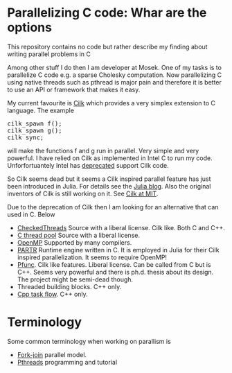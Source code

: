 # Parallelizing C code: Whar are the options

This repository contains no code but rather describe my finding about writing parallel problems in C

Among other stuff I do then I am developer at Mosek. One of my tasks is to parallelize C code e.g. a sparse Cholesky computation.
Now parallelizing C using native threads such as pthread is major pain and therefore it is better to use an API or framework that makes it easy.

My current favourite is [Cilk](https://www.cilkplus.org/) which provides a very simplex extension to C language. The example
<pre>
cilk_spawn f();
cilk_spawn g();
cilk sync;
</pre>
will make the functions f and g run in parallel. Very simple and very powerful. I have relied on Cilk as implemented in Intel C to run my code. Unforfortuantely Intel has [deprecated](https://software.intel.com/en-us/forums/intel-cilk-plus/topic/745556) support Cilk code.

So Cilk seems dead but it seems a Cilk inspired parallel feature has just been introduced in Julia. For details see the [Julia blog](https://julialang.org/blog/2019/07/multithreading). Also the original inventors of Cilk is still working on it. See [Cilk at MIT](http://cilk.mit.edu).

Due to the deprecation of Cilk then I am looking for an alternative that can used in C. Below 

* [CheckedThreads](https://github.com/yosefk/checkedthreads)  Source with a liberal license. Cilk like. Both C and C++.
* [C thread pool](https://github.com/Pithikos/C-Thread-Pool)  Source with a liberal license.
* [OpenMP](openmp.org) Supported by many compilers.
* [PARTR](https://github.com/kpamnany/partr) Runtime engine written in C. It is employed in Julia for their Cilk inspired parallelization. It seems to require OpenMP!  
* [Pfunc](https://projects.coin-or.org/PFunc). Cilk like features. Liberal license. Can be called from C but is C++. Seems very powerful and there is ph.d. thesis about its design. The project might be semi-dead though.
* Threaded building blocks. C++ only.
* [Cpp task flow](https://github.com/cpp-taskflow/cpp-taskflow). C++ only.

# Terminology

Some common terminology when working on parallism is

* [Fork-join](http://en.wikipedia.org/wiki/Fork%E2%80%93join_model) parallel model.
* [Pthreads](http://dreamrunner.org/wiki/public_html/Books%20Review/Pthreads%20Programming/Pthreads%20Programming.html) programming and tutorial
